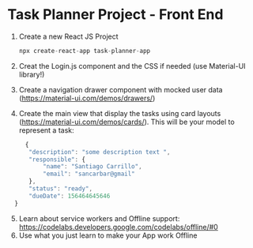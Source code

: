 # Task Planner Project - Front End

1. Create a new React JS Project

    ```javascript
    npx create-react-app task-planner-app
    ```
2. Creat the Login.js component and the CSS if needed (use Material-UI library!)

3. Create a navigation drawer component with mocked user data (https://material-ui.com/demos/drawers/)


4. Create the main view that display the tasks using card layouts (https://material-ui.com/demos/cards/). 
    This will be your model to represent a task:
  ```javascript
       {
    	"description": "some description text ",
    	"responsible": {
    		"name": "Santiago Carrillo",
    		"email": "sancarbar@gmail"
    	},
    	"status": "ready",
    	"dueDate": 156464645646
    }
```
5. Learn about service workers and Offline support: https://codelabs.developers.google.com/codelabs/offline/#0
6. Use what you just learn to make your App work Offline
